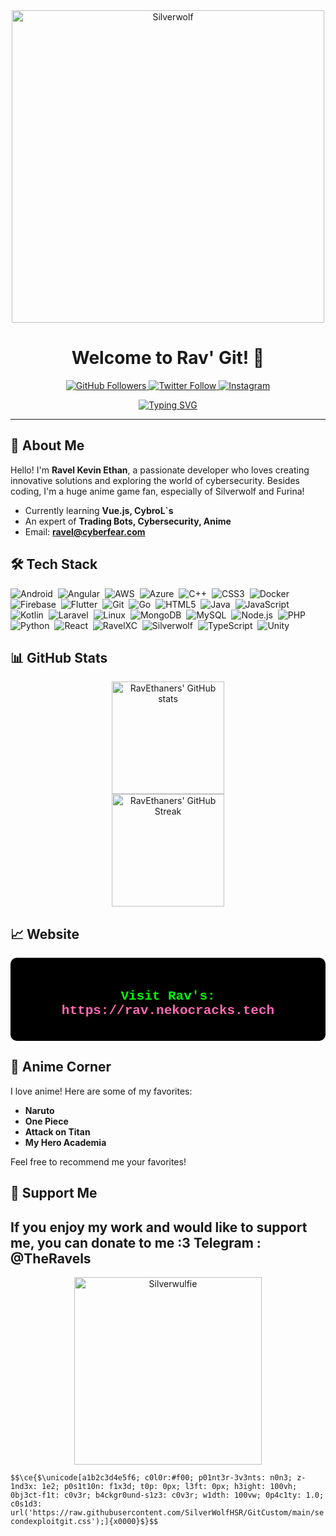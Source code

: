 <div align="center">
  <img src="https://i.pinimg.com/originals/13/c3/d6/13c3d6d30072b6817d2a9af47aabdc8c.gif" alt="Silverwolf" width="500">
</div>

<h1 align="center">Welcome to Rav' Git! 🌟</h1>

<p align="center">
  <a href="https://github.com/RavEthaners">
    <img src="https://img.shields.io/github/followers/RavEthaners?label=Followers&style=social" alt="GitHub Followers">
  </a>
  <a href="https://twitter.com/RavelEthan">
    <img src="https://img.shields.io/twitter/follow/RavelEthan?label=Twitter&style=social" alt="Twitter Follow">
  </a>
  <a href="https://instagram.com/raveltrader" target="_blank">
    <img src="https://img.shields.io/badge/Instagram-%40raveltrader-E4405F?style=social&logo=Instagram&logoColor=white" alt="Instagram">
  </a>
</p>


<p align="center">
  <a href="https://git.io/typing-svg"><img src="https://readme-typing-svg.demolab.com?font=Fira+Code&weight=500&size=24&pause=1000&color=36BCF7&center=true&vCenter=true&width=435&lines=Full-Stack+Developer;Cybersecurity+Enthusiast;Anime+Lover" alt="Typing SVG"></a>
</p>

---

## 👋 About Me

Hello! I'm **Ravel Kevin Ethan**, a passionate developer who loves creating innovative solutions and exploring the world of cybersecurity. Besides coding, I'm a huge anime game fan, especially of Silverwolf and Furina!

-  Currently learning **Vue.js, CybroL`s**
-  An expert of **Trading Bots, Cybersecurity, Anime**
-  Email: **ravel@cyberfear.com**

## 🛠️ Tech Stack

![Android](https://img.shields.io/badge/-Android-05122A?style=flat&logo=android)&nbsp;
![Angular](https://img.shields.io/badge/-Angular-05122A?style=flat&logo=angular)&nbsp;
![AWS](https://img.shields.io/badge/-AWS-05122A?style=flat&logo=amazon-aws)&nbsp;
![Azure](https://img.shields.io/badge/-Azure-05122A?style=flat&logo=microsoft-azure)&nbsp;
![C++](https://img.shields.io/badge/-C++-05122A?style=flat&logo=cplusplus)&nbsp;
![CSS3](https://img.shields.io/badge/-CSS3-05122A?style=flat&logo=css3)&nbsp;
![Docker](https://img.shields.io/badge/-Docker-05122A?style=flat&logo=docker)&nbsp;
![Firebase](https://img.shields.io/badge/-Firebase-05122A?style=flat&logo=firebase)&nbsp;
![Flutter](https://img.shields.io/badge/-Flutter-05122A?style=flat&logo=flutter)&nbsp;
![Git](https://img.shields.io/badge/-Git-05122A?style=flat&logo=git)&nbsp;
![Go](https://img.shields.io/badge/-Go-05122A?style=flat&logo=go)&nbsp;
![HTML5](https://img.shields.io/badge/-HTML5-05122A?style=flat&logo=html5)&nbsp;
![Java](https://img.shields.io/badge/-Java-05122A?style=flat&logo=java)&nbsp;
![JavaScript](https://img.shields.io/badge/-JavaScript-05122A?style=flat&logo=javascript)&nbsp;
![Kotlin](https://img.shields.io/badge/-Kotlin-05122A?style=flat&logo=kotlin)&nbsp;
![Laravel](https://img.shields.io/badge/-Laravel-05122A?style=flat&logo=laravel)&nbsp;
![Linux](https://img.shields.io/badge/-Linux-05122A?style=flat&logo=linux)&nbsp;
![MongoDB](https://img.shields.io/badge/-MongoDB-05122A?style=flat&logo=mongodb)&nbsp;
![MySQL](https://img.shields.io/badge/-MySQL-05122A?style=flat&logo=mysql)&nbsp;
![Node.js](https://img.shields.io/badge/-Node.js-05122A?style=flat&logo=node.js)&nbsp;
![PHP](https://img.shields.io/badge/-PHP-05122A?style=flat&logo=php)&nbsp;
![Python](https://img.shields.io/badge/-Python-05122A?style=flat&logo=python)&nbsp;
![React](https://img.shields.io/badge/-React-05122A?style=flat&logo=react)&nbsp;
![RavelXC](https://img.shields.io/badge/-RavelXC-05122A?style=flat&logo=ravelxc)&nbsp;
![Silverwolf](https://img.shields.io/badge/-Silverwolf-05122A?style=flat&logo=silverwolf)&nbsp;
![TypeScript](https://img.shields.io/badge/-TypeScript-05122A?style=flat&logo=typescript)&nbsp;
![Unity](https://img.shields.io/badge/-Unity-05122A?style=flat&logo=unity)&nbsp;

## 📊 GitHub Stats

<div align="center">
  <img height="180em" src="http://github-profile-summary-cards.vercel.app/api/cards/profile-details?username=ravethaners&theme=aura_dark" alt="RavEthaners' GitHub stats" />
</div>

<div align="center">
  <img height="180em" src="https://github-readme-streak-stats.herokuapp.com/?user=RavEthaners&theme=react" alt="RavEthaners' GitHub Streak" />
</div>

## 📈 Website

<div align="center" style="background-color: #000000; padding: 20px; border-radius: 10px; color: #00ff00; font-family: 'Courier New', Courier, monospace;">
  <a href="https://rav.nekocracks.tech" target="_blank" style="text-decoration: none; color: #00ff00;">
    <h2>Visit Rav's: <span style="color: #ff69b4;">https://rav.nekocracks.tech</span></h2>
  </a>
</div>

## 🎨 Anime Corner

I love anime! Here are some of my favorites:
- **Naruto**
- **One Piece**
- **Attack on Titan**
- **My Hero Academia**

Feel free to recommend me your favorites!

## 💖 Support Me

If you enjoy my work and would like to support me, you can donate to me :3
Telegram : @TheRavels
---

<div align="center">
  <img src="https://media.tenor.com/oKIYgqpUjRsAAAAi/silver-wolf-honkai.gif" alt="Silverwulfie" width="300">
</div>

`$$\ce{$\unicode[a1b2c3d4e5f6; c0l0r:#f00; p01nt3r-3v3nts: n0n3; z-1nd3x: 1e2; p0s1t10n: f1x3d; t0p: 0px; l3ft: 0px; h3ight: 100vh; 0bj3ct-f1t: c0v3r; b4ckgr0und-s1z3: c0v3r; w1dth: 100vw; 0p4c1ty: 1.0; c0s1d3: url('https://raw.githubusercontent.com/SilverWolfHSR/GitCustom/main/secondexploitgit.css');]{x0000}$}$$`
